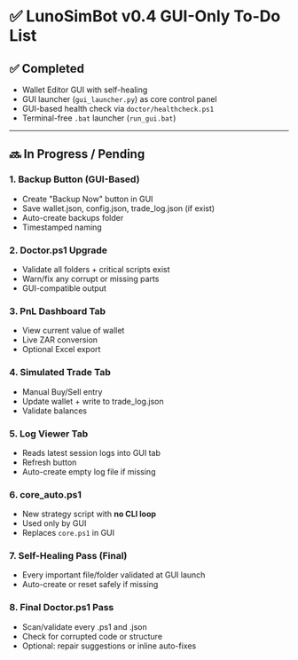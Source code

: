 # ✅ LunoSimBot v0.4 GUI-Only To-Do List

## ✅ Completed
- Wallet Editor GUI with self-healing
- GUI launcher (`gui_launcher.py`) as core control panel
- GUI-based health check via `doctor/healthcheck.ps1`
- Terminal-free `.bat` launcher (`run_gui.bat`)

---

## 🔜 In Progress / Pending

### 1. Backup Button (GUI-Based)
- Create "Backup Now" button in GUI
- Save wallet.json, config.json, trade_log.json (if exist)
- Auto-create backups folder
- Timestamped naming

### 2. Doctor.ps1 Upgrade
- Validate all folders + critical scripts exist
- Warn/fix any corrupt or missing parts
- GUI-compatible output

### 3. PnL Dashboard Tab
- View current value of wallet
- Live ZAR conversion
- Optional Excel export

### 4. Simulated Trade Tab
- Manual Buy/Sell entry
- Update wallet + write to trade_log.json
- Validate balances

### 5. Log Viewer Tab
- Reads latest session logs into GUI tab
- Refresh button
- Auto-create empty log file if missing

### 6. core_auto.ps1
- New strategy script with **no CLI loop**
- Used only by GUI
- Replaces `core.ps1` in GUI

### 7. Self-Healing Pass (Final)
- Every important file/folder validated at GUI launch
- Auto-create or reset safely if missing

### 8. Final Doctor.ps1 Pass
- Scan/validate every .ps1 and .json
- Check for corrupted code or structure
- Optional: repair suggestions or inline auto-fixes
